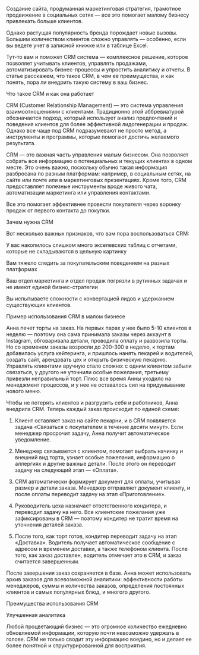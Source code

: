 Создание сайта, продуманная маркетинговая стратегия, грамотное продвижение в социальных сетях — все это помогает малому  бизнесу привлекать больше клиентов. 


Однако растущая популярность бренда порождает новые вызовы. Большим количеством клиентов сложно управлять — особенно, если вы ведете учет в записной книжке или в таблицe Excel. 


Тут-то вам и поможет CRM система — комплексное решение, которое позволяет учитывать клиентов, управлять продажами, автоматизировать бизнес-процессы и упростить аналитику и отчеты. В статье расскажем, что такое CRM, в чем ее преимущества, и как понять, пора ли внедрить такую систему в ваш бизнес. 



Что такое CRM и как она работает

CRM (Customer Relationship Management) — это система управления взаимоотношениями с клиентами. Традиционно этой аббревиатурой обозначается подход, который использует анализ предпочтений и поведения клиентов для более эффективной лидогенерации и продаж. Однако все чаще под CRM подразумевают не просто метод, а инструменты и программы, которые помогают достичь желаемого результата. 


CRM — это важная часть управления малым бизнесом. Она позволяет собрать все информацию о потенциальных и текущих клиентах в одном месте. Это очень важно, поскольку обычно такая информация разбросана по разным платформам: например, в социальным сетях, на сайте или почте или в маркетинговых презентациях. Кроме того, CRM предоставляет полезные инструменты вроде живого чата, автоматизации маркетинга или управления контактами. 

Все это помогает эффективнее провести покупателя через воронку продаж от первого контакта до покупки. 



Зачем нужна CRM

Вот несколько важных признаков, что вам пора воспользоваться CRM: 

У вас накопилось слишком много экселевских таблиц с отчетами, которые не складываются в цельную картинку

Вам тяжело следить за покупательским поведением на разных платформах

Ваш отдел маркетинга и отдел продаж погрязли в рутинных задачах и не имеют единой бизнес-стратегии

Вы испытываете сложности с конвертацией лидов и удержанием существующих клиентов. 



Пример использования CRM в малом бизнесе

Анна печет торты на заказ. На первых парах у нее было 5-10 клиентов в неделю — поэтому она сама принимала заказы через аккаунт в Instagram, обговаривала детали, проводила оплату и развозила торты. Но со временем заказы возросли до 200-300 в неделю, к тортам добавилась услуга кейтеринга, и пришлось нанять пекарей и водителей, создать сайт, арендовать цех и открыть физическую пекарню. Управлять клиентами вручную стало сложно: с одним клиентом забыли связаться, у другого не уточнили особые пожелания, третьему привезли неправильный торт. Плюс все время Анны уходило на менеджмент процессов, и у нее не оставалось сил на придумывание нового меню. 

Чтобы не потерять клиентов и разгрузить себя и работников, Анна внедрила CRM. Теперь каждый заказ происходит по единой схеме: 

1. Клиент оставляет заказ на сайте пекарни, и в CRM появляется задача «Связаться с покупателем в течение десяти минут». Если менеджер просрочит задачу, Анна получит автоматическое уведомление. 


2. Менеджер связывается с клиентом, помогает выбрать начинку и внешний вид торта, узнает особые пожелания, информацию о аллергиях и другие важные детали. После этого он переводит задачу на следующий этап — «Оплата».


3. CRM автоматически формирует документ для оплаты, учитывая размер и детали заказа. Менеджер отправляет документ клиенту, и после оплаты переводит задачу на этап «Приготовление».  

4. Руководитель цеха назначает ответственного кондитера, и переводит задачу на него. Все клиентские пожелания уже зафиксированы в CRM — поэтому кондитер не тратит время на уточнения деталей заказа. 


5. После того, как торт готов, кондитер переводит задачу на этап «Доставка».  Водитель получает автоматическое сообщение с адресом и временем доставки, а также телефоном клиента. После того, как заказ доставлен, водитель отмечает это в CRM, и заказ считается завершенным. 

После завершения заказ сохраняется в базе. Анна может использовать архив заказов для всевозможной аналитики: эффективности работы менеджеров, суммы и количества заказов, определения постоянных клиентов и самых популярных блюд, и многого другого. 



Преимущества использования CRM

Улучшенная аналитика

Любой процветающий бизнес — это огромное количество ежедневно обновляемой информации, которую почти невозможно удержать в голове. CRM не только сводит эту информацию воедино, но и делает ее более понятной и структурированной для восприятия. 
